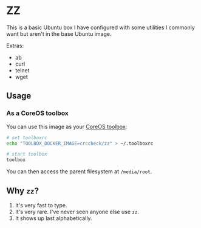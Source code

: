 ZZ
==

This is a basic Ubuntu box I have configured with some utilities I commonly
want but aren't in the base Ubuntu image.

Extras:

* ab
* curl
* telnet
* wget


Usage
-----

### As a CoreOS toolbox

You can use this image as your [CoreOS toolbox](https://coreos.com/docs/cluster-management/debugging/install-debugging-tools/):

```bash
# set toolboxrc
echo "TOOLBOX_DOCKER_IMAGE=crccheck/zz" > ~/.toolboxrc

# start toolbox
toolbox
```

You can then access the parent filesystem at `/media/root`.


Why `zz`?
---------

1. It's very fast to type.
2. It's very rare. I've never seen anyone else use `zz`.
3. It shows up last alphabetically.
